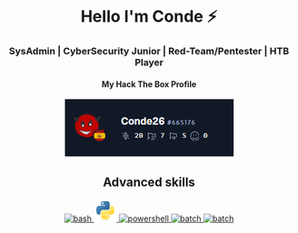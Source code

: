 <div align="center">
  <h1> Hello I'm Conde ⚡</h1>
</div>
<div align="center"> 
   <h3>SysAdmin | CyberSecurity Junior | Red-Team/Pentester | HTB Player</h3>
   <h4>My Hack The Box Profile</h4>
    <img src="https://github.com/conde26/conde26/blob/main/imagenes/htb.png" alt="HTB Profile"></a>
</div>

</div>

<div align="center">
  <h2> Advanced skills </h2>
</div>
<p align="center">
<a href="https://www.gnu.org/software/bash/" target="_blank"> <img src="https://www.vectorlogo.zone/logos/gnu_bash/gnu_bash-icon.svg" alt="bash" width="40" height="40"/> </a>
<a href="https://www.python.org" target="_blank"> <img src="https://raw.githubusercontent.com/devicons/devicon/master/icons/python/python-original.svg" alt="python" width="40" height="40"/> </a>
<a href="https://powershell.org/" target="_blank"> <img src="https://icon-library.com/images/powershell-icon/powershell-icon-15.jpg" alt="powershell" width="40" height="40"/> </a>
<a href="https://es.wikipedia.org/wiki/Archivo_batch" target="_blank"> <img src="https://www.shareicon.net/data/2015/10/23/660606_interface_512x512.png" alt="batch" width="40" height="40"/> </a>			 
<a href="https://www.docker.com/" target="_blank"> <img src="https://www.superbusinessman.biz/wp-content/uploads/2019/03/Docker-logo-011.png" alt="batch" width="40" height="40"/> </a>			 

  

  
  
